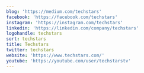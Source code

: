 ```yaml
---
blog: 'https://medium.com/techstars'
facebook: 'https://facebook.com/techstars'
instagram: 'https://instagram.com/techstars'
linkedin: 'https://linkedin.com/company/techstars'
logohandle: techstars
sort: techstars
title: Techstars
twitter: techstars
website: 'https://www.techstars.com/'
youtube: 'https://youtube.com/user/techstarstv'
---
```

